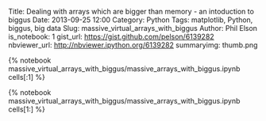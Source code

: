 Title: Dealing with arrays which are bigger than memory - an intoduction to biggus
Date: 2013-09-25 12:00
Category: Python
Tags: matplotlib, Python, biggus, big data
Slug: massive_virtual_arrays_with_biggus
Author: Phil Elson
is_notebook: 1
gist_url: https://gist.github.com/pelson/6139282
nbviewer_url: http://nbviewer.ipython.org/6139282
summaryimg: thumb.png

{% notebook massive_virtual_arrays_with_biggus/massive_arrays_with_biggus.ipynb cells[:1] %}

<!-- PELICAN_END_SUMMARY -->

{% notebook massive_virtual_arrays_with_biggus/massive_arrays_with_biggus.ipynb cells[1:] %}
